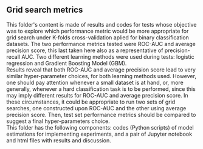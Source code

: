 ## Grid search metrics

This folder's content is made of results and codes for tests whose objective was to explore which performance metric would be more appropriate for grid search under K-folds cross-validation aplied for binary classification datasets. The two performance metrics tested were ROC-AUC and average precision score, this last taken here also as a representative of precision-recall AUC. Two different learning methods were used during tests: logistic regression and Gradient Boosting Model (GBM).
<br>
Results reveal that both ROC-AUC and average precision score lead to very similar hyper-parameter choices, for both learning methods used. However, one should pay attention whenever a small dataset is at hand, or, more generally, whenever a hard classification task is to be performed, since this may imply different results for ROC-AUC and average precision score. In these circumstances, it could be appropriate to run two sets of grid searches, one constructed upon ROC-AUC and the other using average precision score. Then, test set performance metrics should be compared to suggest a final hyper-parameters choice.
<br>
This folder has the following components: codes (Python scripts) of model estimations for implementing experiments, and a pair of Jupyter notebook and html files with results and discussion.
